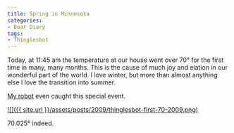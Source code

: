 ```yaml
---
title: Spring in Minnesota
categories:
- Dear Diary
tags:
- Thinglesbot
---
```


Today, at 11:45 am the temperature at our house went over 70° for the first time in many, many months.
This is the cause of much joy and elation in our wonderful part of the world. I love winter, but more than almost anything else I love the transition into summer.

[My robot](http://twitter.com/thinglesbot/) even caught this special event.

[![]({{ site.url }}/assets/posts/2009/thinglesbot-first-70-2009.png)](http://thingelstad.com/s/spring-in-minnesota/thinglesbot-first-70-2009png/img)

70.025° indeed.
